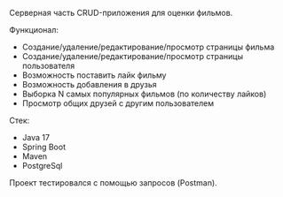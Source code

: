 Серверная часть CRUD-приложения для оценки фильмов. 

Функционал:
- Создание/удаление/редактирование/просмотр страницы фильма
- Создание/удаление/редактирование/просмотр страницы пользователя
- Возможность поставить лайк фильму
- Возможность добавления в друзья
- Выборка N самых популярных фильмов (по количеству лайков)
- Просмотр общих друзей с другим пользователем

Стек:
- Java 17
- Spring Boot
- Maven
- PostgreSql

Проект тестировался с помощью запросов (Postman).
  
